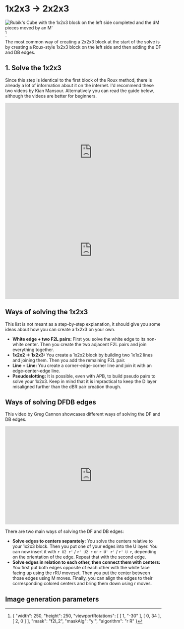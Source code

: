 # 1x2x3 → 2x2x3
<image class="right" alt="Rubik's Cube with the 1x2x3 block on the left side completed and the dM pieces moved by an M'" src="/images/tutorial/223/123-223/123-223.png">[^123-223]<br>

The most common way of creating a 2x2x3 block at the start of the solve is by creating a Roux-style 1x2x3 block on the left side and then adding the DF and DB edges. 

## 1. Solve the 1x2x3
Since this step is identical to the first block of the Roux method, there is already a lot of information about it on the internet. I'd recommend these two videos by Kian Mansour. Alternatively you can read the guide below, although the videos are better for beginners.

<iframe width="560" height="315" src="https://www.youtube-nocookie.com/embed/pj_IsOCJS3k?si=0eh1GavkEYpUBOWH&amp;start=203" title="YouTube video player" frameborder="0" allow="accelerometer; autoplay; clipboard-write; encrypted-media; gyroscope; picture-in-picture; web-share" referrerpolicy="strict-origin-when-cross-origin" allowfullscreen></iframe>
<iframe width="560" height="315" src="https://www.youtube-nocookie.com/embed/LgIoz-Thh4k?si=doIAbxIaO_i0MeWJ&amp;start=1" title="YouTube video player" frameborder="0" allow="accelerometer; autoplay; clipboard-write; encrypted-media; gyroscope; picture-in-picture; web-share" referrerpolicy="strict-origin-when-cross-origin" allowfullscreen></iframe>

## Ways of solving the 1x2x3
This list is not meant as a step-by-step explanation, it should give you some ideas about how you can create a 1x2x3 on your own.
- **White edge + two F2L pairs:** First you solve the white edge to its non-white center. Then you create the two adjacent F2L pairs and join everything together.
- **1x2x2 → 1x2x3:** You create a 1x2x2 block by building two 1x1x2 lines and joining them. Then you add the remaining F2L pair.
- **Line + Line:** You create a corner-edge-corner line and join it with an edge-center-edge line.
- **Pseudoslotting:** It is possible, even with APB, to build pseudo pairs to solve your 1x2x3. Keep in mind that it is impractical to keep the D layer misaligned further than the dBR pair creation though.

## Ways of solving DFDB edges
This video by Greg Cannon showcases different ways of solving the DF and DB edges.
<iframe width="560" height="315" src="https://www.youtube-nocookie.com/embed/Ai3qnnFBNuI?si=tGO771FYvDL5FjIn" title="YouTube video player" frameborder="0" allow="accelerometer; autoplay; clipboard-write; encrypted-media; gyroscope; picture-in-picture; web-share" referrerpolicy="strict-origin-when-cross-origin" allowfullscreen></iframe>

There are two main ways of solving the DF and DB edges:
- **Solve edges to centers separately:** You solve the centers relative to your 1x2x3 block. Then you put one of your edges into the U layer. You can now insert it with `r U2 r'` / `r' U2 r` or `r U' r'` / `r' U r`, depending on the orientation of the edge. Repeat that with the second edge.
- **Solve edges in relation to each other, then connect them with centers:** You first put both edges opposite of each other with the white face facing up using the rRU moveset. Then you put the center between those edges using M moves. Finally, you can align the edges to their corresponding colored centers and bring them down using r moves.

## Image generation parameters
[^123-223]: { "width": 250, "height": 250, "viewportRotations": [ [ 1, "-30" ], [ 0, 34 ], [ 2, 0 ] ], "mask": "f2l_2", "maskAlg": "y'", "algorithm": "r R" }
